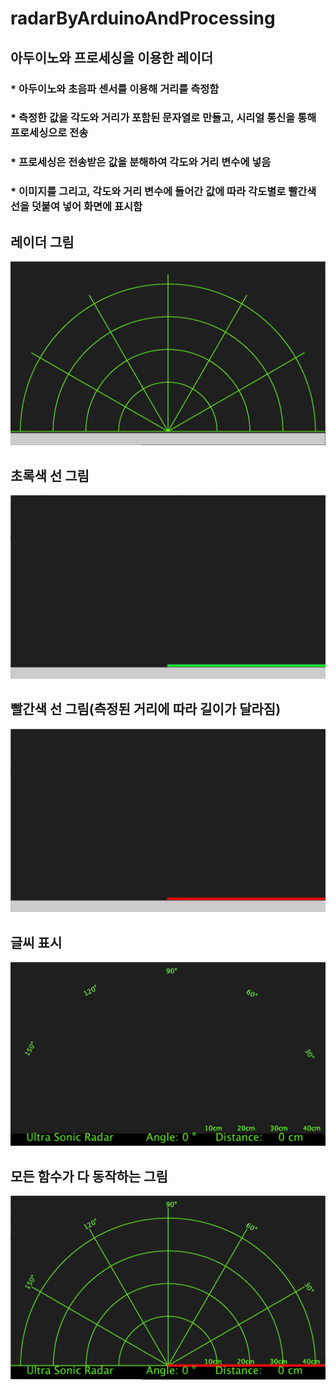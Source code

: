 # radarByArduinoAndProcessing

## 아두이노와 프로세싱을 이용한 레이더  
### * 아두이노와 초음파 센서를 이용해 거리를 측정함  
### * 측정한 값을 각도와 거리가 포함된 문자열로 만들고, 시리얼 통신을 통해 프로세싱으로 전송  
### * 프로세싱은 전송받은 값을 분해하여 각도와 거리 변수에 넣음  
### * 이미지를 그리고, 각도와 거리 변수에 들어간 값에 따라 각도별로 빨간색 선을 덧붙여 넣어 화면에 표시함  


## 레이더 그림  
![](https://github.com/mtinet/radarByArduinoAndProcessing/blob/main/image/1.png?raw=true)  

## 초록색 선 그림  
![](https://github.com/mtinet/radarByArduinoAndProcessing/blob/main/image/2.png?raw=true)  

## 빨간색 선 그림(측정된 거리에 따라 길이가 달라짐)  
![](https://github.com/mtinet/radarByArduinoAndProcessing/blob/main/image/3.png?raw=true)  

## 글씨 표시  
![](https://github.com/mtinet/radarByArduinoAndProcessing/blob/main/image/4.png?raw=true)  

## 모든 함수가 다 동작하는 그림  
![](https://github.com/mtinet/radarByArduinoAndProcessing/blob/main/image/5.png?raw=true)  
